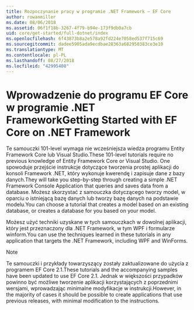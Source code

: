 ```yaml
---
title: Rozpoczynanie pracy w programie .NET Framework — EF Core
author: rowanmiller
ms.date: 08/06/2018
ms.assetid: 06f1f18b-3267-4f79-b94e-173f9db0a7cb
uid: core/get-started/full-dotnet/index
ms.openlocfilehash: 6f43873b8a2e578a92fd224e7058ed537f715c69
ms.sourcegitcommit: dadee5905ada9ecdbae28363a682950383ce3e10
ms.translationtype: MT
ms.contentlocale: pl-PL
ms.lasthandoff: 08/27/2018
ms.locfileid: "42995408"
---
```

# <a name="getting-started-with-ef-core-on-net-framework"></a><span data-ttu-id="0b78d-102">Wprowadzenie do programu EF Core w programie .NET Framework</span><span class="sxs-lookup"><span data-stu-id="0b78d-102">Getting Started with EF Core on .NET Framework</span></span>

<span data-ttu-id="0b78d-103">Te samouczki 101-level wymaga nie wcześniejsza wiedza programu Entity Framework Core lub Visual Studio.</span><span class="sxs-lookup"><span data-stu-id="0b78d-103">These 101-level tutorials require no previous knowledge of Entity Framework Core or Visual Studio.</span></span> <span data-ttu-id="0b78d-104">One spowoduje przejście instrukcje dotyczące tworzenia prostej aplikacji do konsoli Framework .NET, który wykonuje kwerendę i zapisuje dane z bazy danych.</span><span class="sxs-lookup"><span data-stu-id="0b78d-104">They will take you step-by-step through creating a simple .NET Framework Console Application that queries and saves data from a database.</span></span> <span data-ttu-id="0b78d-105">Możesz skorzystać z samouczka dotyczącego tworzy model, w oparciu o istniejącą bazę danych lub tworzy bazę danych na podstawie modelu.</span><span class="sxs-lookup"><span data-stu-id="0b78d-105">You can choose a tutorial that creates a model based on an existing database, or creates a database for you based on your model.</span></span>

<span data-ttu-id="0b78d-106">Możesz użyć techniki uzyskane w tych samouczkach w dowolnej aplikacji, który jest przeznaczony dla .NET Framework, w tym WPF i formularze winform.</span><span class="sxs-lookup"><span data-stu-id="0b78d-106">You can use the techniques learned in these tutorials in any application that targets the .NET Framework, including WPF and WinForms.</span></span>

> [!NOTE]  
> <span data-ttu-id="0b78d-107">Te samouczki i przykłady towarzyszący zostały zaktualizowane do użycia z programem EF Core 2.1.</span><span class="sxs-lookup"><span data-stu-id="0b78d-107">These tutorials and the accompanying samples have been updated to use EF Core 2.1.</span></span> <span data-ttu-id="0b78d-108">Jednak w większości przypadków powinno być możliwe tworzenie aplikacji korzystających z poprzednimi wersjami, wprowadzając minimalne modyfikacje w instrukcji.</span><span class="sxs-lookup"><span data-stu-id="0b78d-108">However, in the majority of cases it should be possible to create applications that use previous releases, with minimal modification to the instructions.</span></span>
